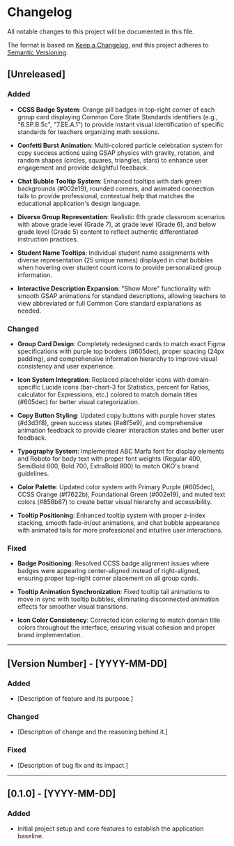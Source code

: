 # Changelog

All notable changes to this project will be documented in this file.

The format is based on [Keep a Changelog](https://keepachangelog.com/en/1.0.0/),
and this project adheres to [Semantic Versioning](https://semver.org/spec/v2.0.0.html).

<!--
INSTRUCTIONS FOR AI:
- Add all new, unreleased changes to the "[Unreleased]" section.
- For each change, describe both WHAT was changed and WHY it was changed.
- Keep descriptions concise, but ensure the 'what' and 'why' are always clear.
- When a new version is released, create a new version header like "## [1.2.3] - YYYY-MM-DD" and move the changes from "[Unreleased]" into it.
-->

## [Unreleased]

### Added

- **CCSS Badge System**: Orange pill badges in top-right corner of each group card displaying Common Core State Standards identifiers (e.g., "6.SP.B.5c", "7.EE.A.1") to provide instant visual identification of specific standards for teachers organizing math sessions.

- **Confetti Burst Animation**: Multi-colored particle celebration system for copy success actions using GSAP physics with gravity, rotation, and random shapes (circles, squares, triangles, stars) to enhance user engagement and provide delightful feedback.

- **Chat Bubble Tooltip System**: Enhanced tooltips with dark green backgrounds (#002e19), rounded corners, and animated connection tails to provide professional, contextual help that matches the educational application's design language.

- **Diverse Group Representation**: Realistic 6th grade classroom scenarios with above grade level (Grade 7), at grade level (Grade 6), and below grade level (Grade 5) content to reflect authentic differentiated instruction practices.

- **Student Name Tooltips**: Individual student name assignments with diverse representation (25 unique names) displayed in chat bubbles when hovering over student count icons to provide personalized group information.

- **Interactive Description Expansion**: "Show More" functionality with smooth GSAP animations for standard descriptions, allowing teachers to view abbreviated or full Common Core standard explanations as needed.

### Changed

- **Group Card Design**: Completely redesigned cards to match exact Figma specifications with purple top borders (#605dec), proper spacing (24px padding), and comprehensive information hierarchy to improve visual consistency and user experience.

- **Icon System Integration**: Replaced placeholder icons with domain-specific Lucide icons (bar-chart-3 for Statistics, percent for Ratios, calculator for Expressions, etc.) colored to match domain titles (#605dec) for better visual categorization.

- **Copy Button Styling**: Updated copy buttons with purple hover states (#d3d3f8), green success states (#e8f5e9), and comprehensive animation feedback to provide clearer interaction states and better user feedback.

- **Typography System**: Implemented ABC Marfa font for display elements and Roboto for body text with proper font weights (Regular 400, SemiBold 600, Bold 700, ExtraBold 800) to match OKO's brand guidelines.

- **Color Palette**: Updated color system with Primary Purple (#605dec), CCSS Orange (#f7622b), Foundational Green (#002e19), and muted text colors (#858b87) to create better visual hierarchy and accessibility.

- **Tooltip Positioning**: Enhanced tooltip system with proper z-index stacking, smooth fade-in/out animations, and chat bubble appearance with animated tails for more professional and intuitive user interactions.

### Fixed

- **Badge Positioning**: Resolved CCSS badge alignment issues where badges were appearing center-aligned instead of right-aligned, ensuring proper top-right corner placement on all group cards.

- **Tooltip Animation Synchronization**: Fixed tooltip tail animations to move in sync with tooltip bubbles, eliminating disconnected animation effects for smoother visual transitions.

- **Icon Color Consistency**: Corrected icon coloring to match domain title colors throughout the interface, ensuring visual cohesion and proper brand implementation.

---

## [Version Number] - [YYYY-MM-DD]

### Added

- [Description of feature and its purpose.]

### Changed

- [Description of change and the reasoning behind it.]

### Fixed

- [Description of bug fix and its impact.]

---

## [0.1.0] - [YYYY-MM-DD]

<!-- Example of an initial release -->

### Added

- Initial project setup and core features to establish the application baseline.
